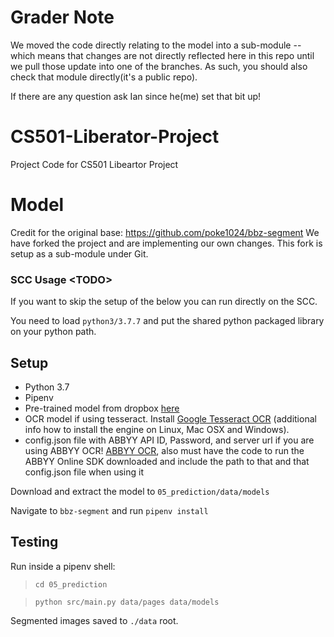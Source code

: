 # Grader Note
We moved the code directly relating to the model into a sub-module -- which means that changes are not directly reflected here in this repo until we pull those update into one of the branches. As such, you should also check that module directly(it's a public repo).

If there are any question ask Ian since he(me) set that bit up!

# CS501-Liberator-Project
Project Code for CS501 Libeartor Project

# Model
Credit for the original base: https://github.com/poke1024/bbz-segment
We have forked the project and are implementing our own changes. This fork is setup as a sub-module under Git.

### SCC Usage \<TODO>
If you want to skip the setup of the below you can run directly on the SCC. 

You need to load `python3/3.7.7` and put the shared python packaged library on your python path. 

## Setup

- Python 3.7
- Pipenv
- Pre-trained model from dropbox [here](https://www.dropbox.com/sh/7tph1tzscw3cb8r/AAA9WxhqoKJu9jLfVU5GqgkFa?dl=0)
- OCR model if using tesseract. Install [Google Tesseract OCR](https://github.com/tesseract-ocr/tesseract) (additional info how to install the engine on Linux, Mac OSX and Windows).
- config.json file with ABBYY API ID, Password, and server url if you are using ABBYY OCR! [ABBYY OCR](https://www.ocrsdk.com/), also must have the code to run the ABBYY Online SDK downloaded and include the path to that and that config.json file when using it

Download and extract the model to `05_prediction/data/models`

Navigate to `bbz-segment` and run `pipenv install`

## Testing

Run inside a pipenv shell:

> `cd 05_prediction`

> `python src/main.py data/pages data/models`

Segmented images saved to `./data` root.

